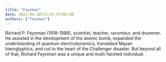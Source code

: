 ```yaml
---
title: "Feynman"
date: 2021-04-10T13:47:57+02:00
authors: ["feynman"]
---
```


Richard P. Feynman (1918-1988), scientist, teacher, raconteur, and drummer. He assisted in the development of the atomic bomb, expanded the understanding of quantum electrodynamics, translated Mayan hieroglyphics, and cut to the heart of the Challenger disaster. But beyond all of that, Richard Feynman was a unique and multi-faceted individual.
